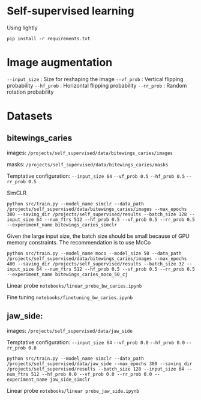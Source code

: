 # Self-supervised learning

Using lightly

`pip install -r requirements.txt`


# Image augmentation
`--input_size` : Size for reshaping the image
`--vf_prob` : Vertical flipping probability
`--hf_prob` : Horizontal flipping probability
`--rr_prob` : Random rotation probability

# Datasets

## bitewings_caries

images: `/projects/self_supervised/data/bitewings_caries/images`

masks: `/projects/self_supervised/data/bitewings_caries/masks`

Temptative configuration:
`--input_size 64`
`--vf_prob 0.5`
`--hf_prob 0.5`
`--rr_prob 0.5`

SimCLR

`python src/train.py --model_name simclr --data_path /projects/self_supervised/data/bitewings_caries/images --max_epochs 300 --saving_dir /projects/self_supervised/results --batch_size 128 --input_size 64 --num_ftrs 512 --hf_prob 0.5 --vf_prob 0.5 --rr_prob 0.5 --experiment_name bitewings_caries_simclr`

Given the large input size, the batch size should be small because of GPU memory constraints. The recommendation is to use MoCo

`python src/train.py --model_name moco --model_size 50 --data_path /projects/self_supervised/data/bitewings_caries/images --max_epochs 400 --saving_dir /projects/self_supervised/results --batch_size 32 --input_size 64 --num_ftrs 512 --hf_prob 0.5 --vf_prob 0.5 --rr_prob 0.5 --experiment_name bitewings_caries_moco_50_cj`


Linear probe `notebooks/linear_probe_bw_caries.ipynb`

Fine tuning `notebooks/finetuning_bw_caries.ipynb`


## jaw_side: 

images: `/projects/self_supervised/data/jaw_side`

Temptative configuration:
`--input_size 64`
`--vf_prob 0.0`
`--hf_prob 0.0`
`--rr_prob 0.0`

`python src/train.py --model_name simclr --data_path /projects/self_supervised/data/jaw_side --max_epochs 300 --saving_dir /projects/self_supervised/results --batch_size 128 --input_size 64 --num_ftrs 512 --hf_prob 0.0 --vf_prob 0.0 --rr_prob 0.0 --experiment_name jaw_side_simclr`

Linear probe `notebooks/linear probe_jaw_side.ipynb`









